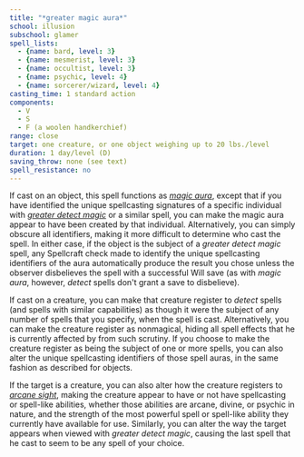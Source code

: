 ```yaml
---
title: "*greater magic aura*"
school: illusion
subschool: glamer
spell_lists:
  - {name: bard, level: 3}
  - {name: mesmerist, level: 3}
  - {name: occultist, level: 3}
  - {name: psychic, level: 4}
  - {name: sorcerer/wizard, level: 4}
casting_time: 1 standard action
components:
  - V
  - S
  - F (a woolen handkerchief)
range: close
target: one creature, or one object weighing up to 20 lbs./level
duration: 1 day/level (D)
saving_throw: none (see text)
spell_resistance: no
---
```


If cast on an object, this spell functions as [*magic aura*](/spells/magic-aura/), except that if you have identified the unique spellcasting signatures of a specific individual with [*greater detect magic*](/spells/greater-detect-magic/) or a similar spell, you can make the magic aura appear to have been created by that individual. Alternatively, you can simply obscure all identifiers, making it more difficult to determine who cast the spell. In either case, if the object is the subject of a *greater detect magic* spell, any Spellcraft check made to identify the unique spellcasting identifiers of the aura automatically produce the result you chose unless the observer disbelieves the spell with a successful Will save (as with *magic aura*, however, *detect* spells don't grant a save to disbelieve).

If cast on a creature, you can make that creature register to *detect* spells (and spells with similar capabilities) as though it were the subject of any number of spells that you specify, when the spell is cast. Alternatively, you can make the creature register as nonmagical, hiding all spell effects that he is currently affected by from such scrutiny. If you choose to make the creature register as being the subject of one or more spells, you can also alter the unique spellcasting identifiers of those spell auras, in the same fashion as described for objects.

If the target is a creature, you can also alter how the creature registers to [*arcane sight*](/spells/arcane-sight/), making the creature appear to have or not have spellcasting or spell-like abilities, whether those abilities are arcane, divine, or psychic in nature, and the strength of the most powerful spell or spell-like ability they currently have available for use. Similarly, you can alter the way the target appears when viewed with *greater detect magic*, causing the last spell that he cast to seem to be any spell of your choice.

